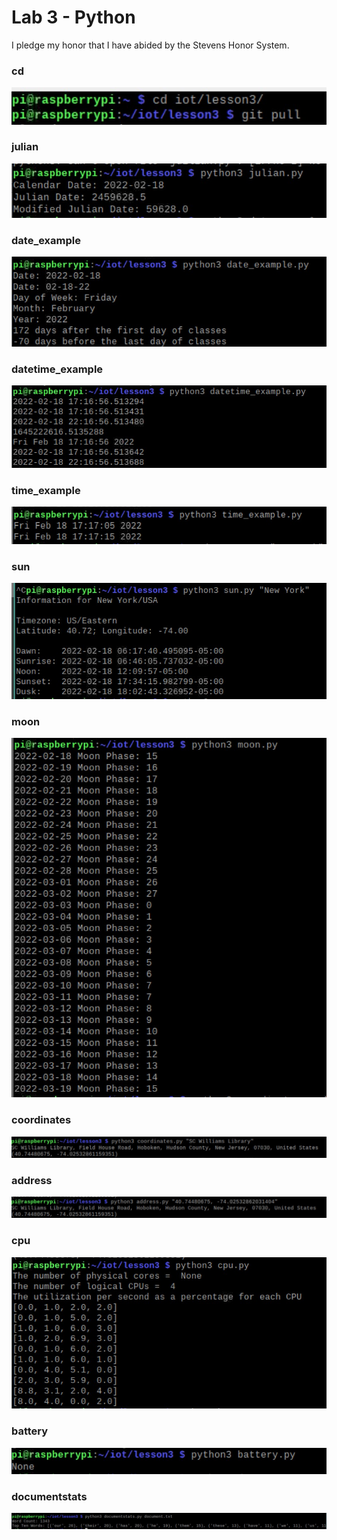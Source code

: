 # Lab 3 - Python
I pledge my honor that I have abided by the Stevens Honor System.


### cd
![](Pic/cd.jpg)


### julian
![](Pic/julian.jpg)

### date_example
![](Pic/date_example.jpg)

### datetime_example
![](Pic/date_time.jpg)

### time_example
![](Pic/time.jpg)

### sun
![](Pic/sun.jpg)

### moon
![](Pic/moon.jpg)

### coordinates
![](Pic/coordinates.jpg)

### address
![](Pic/address.jpg)

### cpu
![](Pic/cpu.jpg)

### battery
![](Pic/battery.jpg)

### documentstats
![](Pic/documentstats.jpg)


